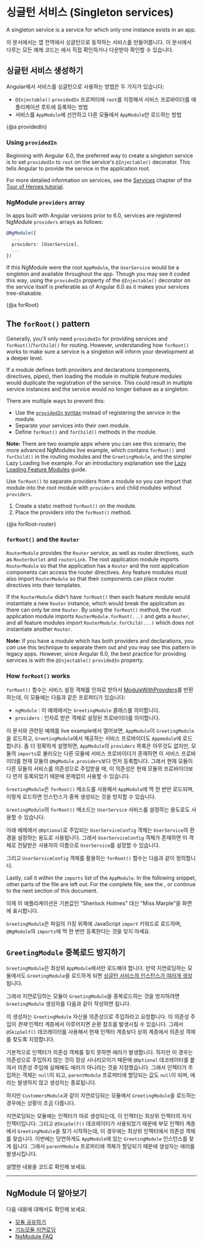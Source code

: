 <!--
# Singleton services
-->
# 싱글턴 서비스 (Singleton services)

A singleton service is a service for which only one instance exists in an app.

<!--
For a sample app using the app-wide singleton service that this page describes, see the
<live-example name="ngmodules"></live-example> showcasing all the documented features of NgModules.
-->
이 문서에서는 앱 전역에서 싱글턴으로 동작하는 서비스를 만들어봅니다.
이 문서에서 다루는 모든 예제 코드는 <live-example name="ngmodules"></live-example>에서 직접 확인하거나 다운받아 확인할 수 있습니다.

<!--
## Providing a singleton service
-->
## 싱글턴 서비스 생성하기

<!--
There are two ways to make a service a singleton in Angular:
-->
Angular에서 서비스를 싱글턴으로 사용하는 방법은 두 가지가 있습니다:

<!--
* Declare `root` for the value of the `@Injectable()` `providedIn` property
* Include the service in the `AppModule` or in a module that is only imported by the `AppModule`
-->
* `@Injectable()` `providedIn` 프로퍼티에 `root`를 지정해서 서비스 프로바이더를 애플리케이션 루트에 등록하는 방법
* 서비스를 `AppModule`에 선언하고 다른 모듈에서 `AppModule`만 로드하는 방법


{@a providedIn}

### Using `providedIn`

Beginning with Angular 6.0, the preferred way to create a singleton service is to set `providedIn` to `root` on the service's `@Injectable()` decorator. This tells Angular
to provide the service in the application root.

<code-example path="providers/src/app/user.service.0.ts"  header="src/app/user.service.ts"></code-example>

For more detailed information on services, see the [Services](tutorial/toh-pt4) chapter of the
[Tour of Heroes tutorial](tutorial).

### NgModule `providers` array

In apps built with Angular versions prior to 6.0, services are registered NgModule `providers` arrays as follows:

```ts
@NgModule({
  ...
  providers: [UserService],
  ...
})

```

If this NgModule were the root `AppModule`, the `UserService` would be a singleton and available
throughout the app. Though you may see it coded this way, using the `providedIn` property of the `@Injectable()` decorator on the service itself is preferable as of Angular 6.0 as it makes your services tree-shakable.

{@a forRoot}

## The `forRoot()` pattern

Generally, you'll only need `providedIn` for providing services and `forRoot()`/`forChild()` for routing. However, understanding how `forRoot()` works to make sure a service is a singleton will inform your development at a deeper level.

If a module defines both providers and declarations (components, directives, pipes),
then loading the module in multiple feature modules would duplicate the registration of the service. This could result in multiple service instances and the service would no longer behave as a singleton.

There are multiple ways to prevent this:

* Use the [`providedIn` syntax](guide/singleton-services#providedIn) instead of registering the service in the module.
* Separate your services into their own module.
* Define `forRoot()` and `forChild()` methods in the module.

<div class="alert is-helpful">

**Note:** There are two example apps where you can see this scenario; the more advanced <live-example noDownload name="ngmodules">NgModules live example</live-example>, which contains `forRoot()` and `forChild()` in the routing modules and the `GreetingModule`, and the simpler <live-example name="lazy-loading-ngmodules" noDownload>Lazy Loading live example</live-example>. For an introductory explanation see the [Lazy Loading Feature Modules](guide/lazy-loading-ngmodules) guide.

</div>


Use `forRoot()` to
separate providers from a module so you can import that module into the root module
with `providers` and child modules without `providers`.

1. Create a static method `forRoot()` on the module.
2. Place the providers into the `forRoot()` method.

<code-example path="ngmodules/src/app/greeting/greeting.module.ts" region="for-root" header="src/app/greeting/greeting.module.ts"></code-example>


{@a forRoot-router}

### `forRoot()` and the `Router`

`RouterModule` provides the `Router` service, as well as router directives, such as `RouterOutlet` and `routerLink`. The root application module imports `RouterModule` so that the application has a `Router` and the root application components can access the router directives. Any feature modules must also import `RouterModule` so that their components can place router directives into their templates.

If the `RouterModule` didn’t have `forRoot()` then each feature module would instantiate a new `Router` instance, which would break the application as there can only be one `Router`. By using the `forRoot()` method, the root application module imports `RouterModule.forRoot(...)` and gets a `Router`, and all feature modules import `RouterModule.forChild(...)` which does not instantiate another `Router`.

<div class="alert is-helpful">

**Note:** If you have a module which has both providers and declarations,
you _can_ use this
technique to separate them out and you may see this pattern in legacy apps.
However, since Angular 6.0, the best practice for providing services is with the
`@Injectable()` `providedIn` property.

</div>

### How `forRoot()` works

<!--
`forRoot()` takes a service configuration object and returns a
[ModuleWithProviders](api/core/ModuleWithProviders), which is
a simple object with the following properties:
-->
`forRoot()` 함수는 서비스 설정 객체를 인자로 받아서 [ModuleWithProviders](api/core/ModuleWithProviders)를 반환하는데, 이 모듈에는 다음과 같은 프로퍼티가 있습니다:

<!--
* `ngModule`: in this example, the `GreetingModule` class
* `providers`: the configured providers
-->
* `ngModule` : 이 예제에서는 `GreetingModule` 클래스를 의미합니다.
* `providers` : 인자로 받은 객체로 설정된 프로바이더를 의미합니다.

<!--
In the <live-example name="ngmodules">live example</live-example>
the root `AppModule` imports the `GreetingModule` and adds the
`providers` to the `AppModule` providers. Specifically,
Angular accumulates all imported providers
before appending the items listed in `@NgModule.providers`.
This sequence ensures that whatever you add explicitly to
the `AppModule` providers takes precedence over the providers
of imported modules.
-->
이 문서와 관련된 예제를 <live-example name="ngmodules">live example</live-example>에서 열어보면, `AppModule`이 `GreetingModule`을 로드하고, `GreetingModule`에서 제공하는 서비스 프로바이더도 `Appmodule`에 로드합니다. 좀 더 정확하게 설명하면, `AppModule`의 `providers` 목록은 아무것도 없지만, 모듈의 `imports`로 불러오는 다른 모듈에 서비스 프로바이더가 존재하면 이 서비스 프로바이더를 현재 모듈의 `@NgModule.providers`보다 먼저 등록합니다. 그래서 현재 모듈이 다른 모듈의 서비스를 의존성으로 주입받을 때, 이 의존성은 현재 모듈의 프로바이더보다 먼저 등록되었기 때문에 문제없이 사용할 수 있습니다.

<!--
The sample app imports `GreetingModule` and uses its `forRoot()` method one time, in `AppModule`. Registering it once like this prevents multiple instances.

You can also add a `forRoot()` method in the `GreetingModule` that configures
the greeting `UserService`.
-->
`GreetingModule`은 `forRoot()` 메소드를 사용해서 `AppModule`에 딱 한 번만 로드되며, 이렇게 로드하면 인스턴스가 중복 생성되는 것을 방지할 수 있습니다.

`GreetingModule`의 `forRoot()` 메소드는 `UserService` 서비스를 설정하는 용도로도 사용할 수 있습니다.

<!--
In the following example, the optional, injected `UserServiceConfig`
extends the greeting `UserService`. If a `UserServiceConfig` exists, the `UserService` sets the user name from that config.
-->
아래 예제에서 `@Optional`로 주입되는 `UserServiceConfig` 객체는 `UserService`의 환경을 설정하는 용도로 사용됩니다. 그래서 `UserServiceConfig` 객체가 존재하면 이 객체로 전달받은 사용자의 이름으로 `UserService`를 설정할 수 있습니다.

<!--
<code-example path="ngmodules/src/app/greeting/user.service.ts" region="ctor" header="src/app/greeting/user.service.ts (constructor)"></code-example>
-->
<code-example path="ngmodules/src/app/greeting/user.service.ts" region="ctor" header="src/app/greeting/user.service.ts (생성자)"></code-example>

<!--
Here's `forRoot()` that takes a `UserServiceConfig` object:
-->
그리고 `UserServiceConfig` 객체를 활용하는 `forRoot()` 함수는 다음과 같이 정의합니다.

<code-example path="ngmodules/src/app/greeting/greeting.module.ts" region="for-root" header="src/app/greeting/greeting.module.ts (forRoot)"></code-example>

<!--
Lastly, call it within the `imports` list of the `AppModule`. In the following
snippet, other parts of the file are left out. For the complete file, see the <live-example name="ngmodules"></live-example>, or continue to the next section of this document.
-->
Lastly, call it within the `imports` list of the `AppModule`.
In the following snippet, other parts of the file are left out. For the complete file, see the <live-example name="ngmodules"></live-example>, or continue to the next section of this document.

<code-example path="ngmodules/src/app/app.module.ts" region="import-for-root" header="src/app/app.module.ts (imports)"></code-example>

<!--
The app displays "Miss Marple" as the user instead of the default "Sherlock Holmes".
-->
이제 이 애플리케이션은 기본값인 "Sherlock Holmes" 대신 "Miss Marple"을 화면에 표시합니다.

<!--
Remember to import `GreetingModule` as a Javascript import at the top of the file and don't add it to more than one `@NgModule` `imports` list.
-->
`GreetingModule`은 파일의 가장 위쪽에 JavaScript `import` 키워드로 로드하며, `@NgModule`의 `imports`에 딱 한 번만 등록한다는 것을 잊지 마세요.

<!-- KW--Does this mean that if we need it elsewhere we only import it at the top? I thought the services would all be available since we were importing it into `AppModule` in `providers`. -->

<!--
## Prevent reimport of the `GreetingModule`
-->
## `GreetingModule` 중복로드 방지하기

<!--
Only the root `AppModule` should import the `GreetingModule`. If a
lazy-loaded module imports it too, the app can generate
[multiple instances](guide/ngmodule-faq#q-why-bad) of a service.
-->
`GreetingModule`은 최상위 `AppModule`에서만 로드해야 합니다. 만약 지연로딩하는 모듈에서도 `GreetingModule`을 로드하게 되면 [싱글턴 서비스의 인스턴스가 여러개 생성](guide/ngmodule-faq#q-why-bad)됩니다.

<!--
To guard against a lazy loaded module re-importing `GreetingModule`, add the following `GreetingModule` constructor.
-->
그래서 지연로딩하는 모듈이 `GreetingModule`을 중복로드하는 것을 방지하려면 `GreetingModule` 생성자를 다음과 같이 작성하면 됩니다.

<code-example path="ngmodules/src/app/greeting/greeting.module.ts" region="ctor" header="src/app/greeting/greeting.module.ts"></code-example>

<!--
The constructor tells Angular to inject the `GreetingModule` into itself.
The injection would be circular if Angular looked for
`GreetingModule` in the _current_ injector, but the `@SkipSelf()`
decorator means "look for `GreetingModule` in an ancestor
injector, above me in the injector hierarchy."
-->
이 생성자는 `GreetingModule` 자신을 의존성으로 주입하라고 요청합니다. 이 의존성 주입이 _현재_ 인젝터 계층에서 이루어지면 순환 참조를 발생시킬 수 있습니다. 그래서 `@SkipSelf()` 데코레이터를 사용해서 현재 인젝터 계층보다 상위 계층에서 의존성 객체를 찾도록 지정합니다.

<!--
By default, the injector throws an error when it can't
find a requested provider.
The `@Optional()` decorator means not finding the service is OK.
The injector returns `null`, the `parentModule` parameter is null,
and the constructor concludes uneventfully.
-->
기본적으로 인젝터가 의존성 객체를 찾지 못하면 에러가 발생합니다. 하지만 이 경우는 의존성으로 주입하지 않는 것이 정상 시나리오이기 때문에 `@Optional` 데코레이터를 붙여서 의존성 주입에 실패해도 에러가 아니라는 것을 지정했습니다. 그래서 인젝터가 주입하는 객체는 `null`이 되고, `parentModule` 프로퍼티에 할당되는 값도 `null`이 되며, 에러는 발생하지 않고 생성자는 종료됩니다.

<!--
It's a different story if you improperly import `GreetingModule` into a lazy loaded module such as `CustomersModule`.

Angular creates a lazy loaded module with its own injector,
a child of the root injector.
`@SkipSelf()` causes Angular to look for a `GreetingModule` in the parent injector, which this time is the root injector.
Of course it finds the instance imported by the root `AppModule`.
Now `parentModule` exists and the constructor throws the error.
-->
하지만 `CustomersModule`과 같이 지연로딩되는 모듈에서 `GreetingModule`을 로드하는 경우에는 상황이 조금 다릅니다.

지연로딩되는 모듈에는 인젝터가 따로 생성되는데, 이 인젝터는 최상위 인젝터의 자식 인젝터입니다. 그리고 `@SkipSelf()` 데코레이터가 사용되었기 때문에 부모 인젝터 계층에서 `GreetingModule`을 찾기 시작하는데, 이 경우에는 최상위 인젝터에서 의존성 객체를 찾습니다.
이번에는 당연하게도 `AppModule`에 있는 `GreetingModule` 인스턴스를 찾게 됩니다.
그래서 `parentModule` 프로퍼티에 객체가 할당되기 때문에 생성자는 에러를 발생시킵니다.

<!--
Here are the two files in their entirety for reference:
-->
설명한 내용을 코드로 확인해 보세요.

<code-tabs>
 <code-pane header="app.module.ts" path="ngmodules/src/app/app.module.ts">
 </code-pane>
 <code-pane header="greeting.module.ts" region="whole-greeting-module" path="ngmodules/src/app/greeting/greeting.module.ts">
 </code-pane>
</code-tabs>

<hr />

<!--
## More on NgModules
-->
## NgModule 더 알아보기

<!--
You may also be interested in:
* [Sharing Modules](guide/sharing-ngmodules), which elaborates on the concepts covered on this page.
* [Lazy Loading Modules](guide/lazy-loading-ngmodules).
* [NgModule FAQ](guide/ngmodule-faq).
-->
다음 내용에 대해서도 확인해 보세요.
* [모듈 공유하기](guide/sharing-ngmodules)
* [기능모듈 지연로딩](guide/lazy-loading-ngmodules)
* [NgModule FAQ](guide/ngmodule-faq)